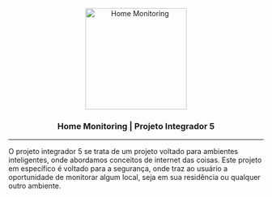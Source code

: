 <p align="center">
    <a href="https://github.com/LuizGuilhermeNych/Projeto-Integrador-5" rel="noopener">
        <img width=200px height=200px src="https://imgur.com/nYXMQKt.jpg" alt="Home Monitoring">
    </a>
</p>

<h3 align="center">Home Monitoring | Projeto Integrador 5</h3>

---

O projeto integrador 5 se trata de um projeto voltado para ambientes inteligentes, onde abordamos conceitos de internet das coisas. Este projeto em específico é voltado para a segurança, onde traz ao usuário a oportunidade de monitorar algum local, seja em sua residência ou qualquer outro ambiente.
